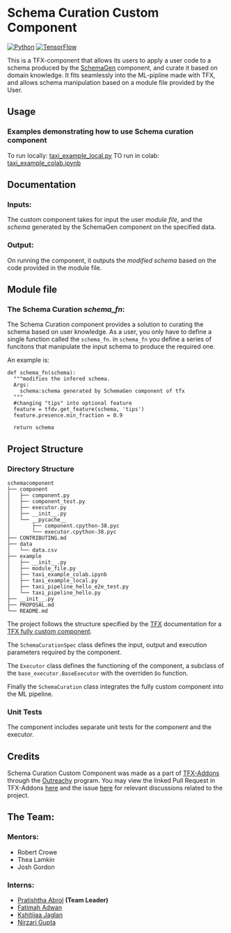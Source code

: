 # Schema Curation Custom Component

[![Python](https://img.shields.io/pypi/pyversions/tfx.svg?style=plastic)](https://github.com/tensorflow/tfx)
[![TensorFlow](https://img.shields.io/badge/TFX-orange)](https://www.tensorflow.org/tfx)

This is a TFX-component that allows its users to apply a user code to a schema produced by the [SchemaGen](https://www.tensorflow.org/tfx/guide/schemagen) component, and curate it based on domain knowledge. It fits seamlessly into the ML-pipline made with TFX, and allows schema manipulation based on a module file provided by the User.

## Usage
### Examples demonstrating how to use Schema curation component

To run locally: [taxi_example_local.py](https://github.com/rcrowe-google/schemacomponent/blob/main/example/taxi_example_local.py)
TO run in colab: [taxi_example_colab.ipynb](https://github.com/rcrowe-google/schemacomponent/blob/main/example/taxi_example_colab.ipynb)

## Documentation

### Inputs:
The custom component takes for input the user *module file*, and the *schema* generated by the SchemaGen component on the specified data.

### Output:
On running the component, it outputs the *modified schema* based on the code provided in the module file.

## Module file

### The Schema Curation *schema_fn*:
The Schema Curation component provides a solution to curating the schema based on user knowledge. As a user, you only have to define a single function called the `schema_fn`. in `schema_fn` you define a series of funcitons that manipulate the input schema to produce the required one. 

An example is:

```
def schema_fn(schema):
  """modifies the infered schema.
  Args:
    schema:schema generated by SchemaGen component of tfx
  """
  #changing "tips" into optional feature
  feature = tfdv.get_feature(schema, 'tips') 
  feature.presence.min_fraction = 0.9
  
  return schema
```

## Project Structure

### Directory Structure
```
schemacomponent
├── component
│   ├── component.py
│   ├── component_test.py
│   ├── executor.py
│   ├── __init__.py
│   └── __pycache__
│       ├── component.cpython-38.pyc
│       └── executor.cpython-38.pyc
├── CONTRIBUTING.md
├── data
│   └── data.csv
├── example
│   ├── __init__.py
│   ├── module_file.py
│   ├── taxi_example_colab.ipynb
│   ├── taxi_example_local.py
│   ├── taxi_pipeline_hello_e2e_test.py
│   └── taxi_pipeline_hello.py
├── __init__.py
├── PROPOSAL.md
└── README.md
```


The project follows the structure specified by the [TFX](https://www.tensorflow.org/tfx) documentation for a [TFX fully custom component](https://www.tensorflow.org/tfx/guide/custom_component). 

The `SchemaCurationSpec` class defines the input, output and execution parameters required by the component.

The `Executor` class defines the functioning of the component, a subclass of the `base_executor.BaseExecutor` with the overriden `Do` function.

Finally the `SchemaCuration` class integrates the fully custom component into the ML pipeline.

### Unit Tests

The component includes separate unit tests for the component and the executor. 


## Credits

Schema Curation Custom Component was made as a part of [TFX-Addons](https://github.com/tensorflow/tfx-addons/) through the [Outreachy](https://www.outreachy.org/outreachy-may-2021-internship-round/communities/tensorflow/#create-custom-components-and-tools-for-tensorflow-) program. You may view the linked Pull Request in TFX-Addons [here](https://github.com/tensorflow/tfx-addons/pull/32) and the issue [here](https://github.com/tensorflow/tfx-addons/issues/8) for relevant discussions related to the project.

## The Team:
### Mentors:
- Robert Crowe
- Thea Lamkin
- Josh Gordon

### Interns:
- [Pratishtha Abrol](https://github.com/pratishtha-abrol) **(Team Leader)**
- [Fatimah Adwan](https://github.com/FatimahAdwan/)
- [Kshitijaa Jaglan](https://github.com/deutranium/)
- [Nirzari Gupta](https://github.com/Nirzu97)
